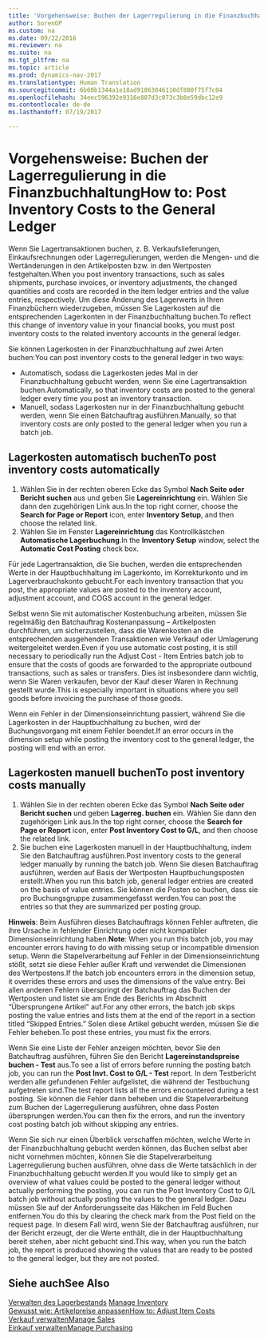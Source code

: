```yaml
---
title: 'Vorgehensweise: Buchen der Lagerregulierung in die Finanzbuchhaltung'
author: SorenGP
ms.custom: na
ms.date: 09/22/2016
ms.reviewer: na
ms.suite: na
ms.tgt_pltfrm: na
ms.topic: article
ms.prod: dynamics-nav-2017
ms.translationtype: Human Translation
ms.sourcegitcommit: 6b60b1344a1e18ad91863046110df880f75f7c04
ms.openlocfilehash: 34eec596392e9316e807d3c073c3b8e59dbc12e9
ms.contentlocale: de-de
ms.lasthandoff: 07/19/2017

---
```


# <a name="how-to-post-inventory-costs-to-the-general-ledger"></a><span data-ttu-id="3f0a1-102">Vorgehensweise: Buchen der Lagerregulierung in die Finanzbuchhaltung</span><span class="sxs-lookup"><span data-stu-id="3f0a1-102">How to: Post Inventory Costs to the General Ledger</span></span>   
<span data-ttu-id="3f0a1-103">Wenn Sie Lagertransaktionen buchen, z. B. Verkaufslieferungen, Einkaufsrechnungen oder Lagerregulierungen, werden die Mengen- und die Wertänderungen in den Artikelposten bzw. in den Wertposten festgehalten.</span><span class="sxs-lookup"><span data-stu-id="3f0a1-103">When you post inventory transactions, such as sales shipments, purchase invoices, or inventory adjustments, the changed quantities and costs are recorded in the item ledger entries and the value entries, respectively.</span></span> <span data-ttu-id="3f0a1-104">Um diese Änderung des Lagerwerts in Ihren Finanzbüchern wiederzugeben, müssen Sie Lagerkosten auf die entsprechenden Lagerkonten in der Finanzbuchhaltung buchen.</span><span class="sxs-lookup"><span data-stu-id="3f0a1-104">To reflect this change of inventory value in your financial books, you must post inventory costs to the related inventory accounts in the general ledger.</span></span>

<span data-ttu-id="3f0a1-105">Sie können Lagerkosten in der Finanzbuchhaltung auf zwei Arten buchen:</span><span class="sxs-lookup"><span data-stu-id="3f0a1-105">You can post inventory costs to the general ledger in two ways:</span></span>

- <span data-ttu-id="3f0a1-106">Automatisch, sodass die Lagerkosten jedes Mal in der Finanzbuchhaltung gebucht werden, wenn Sie eine Lagertransaktion buchen.</span><span class="sxs-lookup"><span data-stu-id="3f0a1-106">Automatically, so that inventory costs are posted to the general ledger every time you post an inventory transaction.</span></span>
- <span data-ttu-id="3f0a1-107">Manuell, sodass Lagerkosten nur in der Finanzbuchhaltung gebucht werden, wenn Sie einen Batchauftrag ausführen.</span><span class="sxs-lookup"><span data-stu-id="3f0a1-107">Manually, so that inventory costs are only posted to the general ledger when you run a batch job.</span></span>


## <a name="to-post-inventory-costs-automatically"></a><span data-ttu-id="3f0a1-108">Lagerkosten automatisch buchen</span><span class="sxs-lookup"><span data-stu-id="3f0a1-108">To post inventory costs automatically</span></span>
1. <span data-ttu-id="3f0a1-109">Wählen Sie in der rechten oberen Ecke das Symbol **Nach Seite oder Bericht suchen** aus und geben Sie **Lagereinrichtung** ein. Wählen Sie dann den zugehörigen Link aus.</span><span class="sxs-lookup"><span data-stu-id="3f0a1-109">In the top right corner, choose the **Search for Page or Report** icon, enter **Inventory Setup**, and then choose the related link.</span></span>
2. <span data-ttu-id="3f0a1-110">Wählen Sie im Fenster **Lagereinrichtung** das Kontrollkästchen **Automatische Lagerbuchung**.</span><span class="sxs-lookup"><span data-stu-id="3f0a1-110">In the **Inventory Setup** window, select the **Automatic Cost Posting** check box.</span></span>

<span data-ttu-id="3f0a1-111">Für jede Lagertransaktion, die Sie buchen, werden die entsprechenden Werte in der Hauptbuchhaltung im Lagerkonto, im Korrekturkonto und im Lagerverbrauchskonto gebucht.</span><span class="sxs-lookup"><span data-stu-id="3f0a1-111">For each inventory transaction that you post, the appropriate values are posted to the inventory account, adjustment account, and COGS account in the general ledger.</span></span>

<span data-ttu-id="3f0a1-112">Selbst wenn Sie mit automatischer Kostenbuchung arbeiten, müssen Sie regelmäßig den Batchauftrag Kostenanpassung – Artikelposten durchführen, um sicherzustellen, dass die Warenkosten an die entsprechenden ausgehenden Transaktionen wie Verkauf oder Umlagerung weitergeleitet werden.</span><span class="sxs-lookup"><span data-stu-id="3f0a1-112">Even if you use automatic cost posting, it is still necessary to periodically run the Adjust Cost - Item Entries batch job to ensure that the costs of goods are forwarded to the appropriate outbound transactions, such as sales or transfers.</span></span> <span data-ttu-id="3f0a1-113">Dies ist insbesondere dann wichtig, wenn Sie Waren verkaufen, bevor der Kauf dieser Waren in Rechnung gestellt wurde.</span><span class="sxs-lookup"><span data-stu-id="3f0a1-113">This is especially important in situations where you sell goods before invoicing the purchase of those goods.</span></span>

<span data-ttu-id="3f0a1-114">Wenn ein Fehler in der Dimensionseinrichtung passiert, während Sie die Lagerkosten in der Hauptbuchhaltung zu buchen, wird der Buchungsvorgang mit einem Fehler beendet.</span><span class="sxs-lookup"><span data-stu-id="3f0a1-114">If an error occurs in the dimension setup while posting the inventory cost to the general ledger, the posting will end with an error.</span></span>

## <a name="to-post-inventory-costs-manually"></a><span data-ttu-id="3f0a1-115">Lagerkosten manuell buchen</span><span class="sxs-lookup"><span data-stu-id="3f0a1-115">To post inventory costs manually</span></span>
1. <span data-ttu-id="3f0a1-116">Wählen Sie in der rechten oberen Ecke das Symbol **Nach Seite oder Bericht suchen** und geben **Lagerreg. buchen** ein. Wählen Sie dann den zugehörigen Link aus.</span><span class="sxs-lookup"><span data-stu-id="3f0a1-116">In the top right corner, choose the **Search for Page or Report** icon, enter **Post Inventory Cost to G/L**, and then choose the related link.</span></span>
2. <span data-ttu-id="3f0a1-117">Sie buchen eine Lagerkosten manuell in der Hauptbuchhaltung, indem Sie den Batchauftrag ausführen.</span><span class="sxs-lookup"><span data-stu-id="3f0a1-117">Post inventory costs to the general ledger manually by running the batch job.</span></span> <span data-ttu-id="3f0a1-118">Wenn Sie diesen Batchauftrag ausführen, werden auf Basis der Wertposten Hauptbuchungsposten erstellt.</span><span class="sxs-lookup"><span data-stu-id="3f0a1-118">When you run this batch job, general ledger entries are created on the basis of value entries.</span></span> <span data-ttu-id="3f0a1-119">Sie können die Posten so buchen, dass sie pro Buchungsgruppe zusammengefasst werden.</span><span class="sxs-lookup"><span data-stu-id="3f0a1-119">You can post the entries so that they are summarized per posting group.</span></span>

<span data-ttu-id="3f0a1-120">**Hinweis**: Beim Ausführen dieses Batchauftrags können Fehler auftreten, die ihre Ursache in fehlender Einrichtung oder nicht kompatibler Dimensionseinrichtung haben.</span><span class="sxs-lookup"><span data-stu-id="3f0a1-120">**Note**: When you run this batch job, you may encounter errors having to do with missing setup or incompatible dimension setup.</span></span> <span data-ttu-id="3f0a1-121">Wenn die Stapelverarbeitung auf Fehler in der Dimensionseinrichtung stößt, setzt sie diese Fehler außer Kraft und verwendet die Dimensionen des Wertpostens.</span><span class="sxs-lookup"><span data-stu-id="3f0a1-121">If the batch job encounters errors in the dimension setup, it overrides these errors and uses the dimensions of the value entry.</span></span> <span data-ttu-id="3f0a1-122">Bei allen anderen Fehlern überspringt der Batchauftrag das Buchen der Wertposten und listet sie am Ende des Berichts im Abschnitt “Übersprungene Artikel” auf.</span><span class="sxs-lookup"><span data-stu-id="3f0a1-122">For any other errors, the batch job skips posting the value entries and lists them at the end of the report in a section titled “Skipped Entries.”</span></span> <span data-ttu-id="3f0a1-123">Solen diese Artikel gebucht werden, müssen Sie die Fehler beheben.</span><span class="sxs-lookup"><span data-stu-id="3f0a1-123">To post these entries, you must fix the errors.</span></span>

<span data-ttu-id="3f0a1-124">Wenn Sie eine Liste der Fehler anzeigen möchten, bevor Sie den Batchauftrag ausführen, führen Sie den Bericht **Lagereinstandspreise buchen - Test** aus.</span><span class="sxs-lookup"><span data-stu-id="3f0a1-124">To see a list of errors before running the posting batch job, you can run the **Post Invt. Cost to G/L - Test** report.</span></span> <span data-ttu-id="3f0a1-125">In dem Testbericht werden alle gefundenen Fehler aufgelistet, die während der Testbuchung aufgetreten sind.</span><span class="sxs-lookup"><span data-stu-id="3f0a1-125">The test report lists all the errors encountered during a test posting.</span></span> <span data-ttu-id="3f0a1-126">Sie können die Fehler dann beheben und die Stapelverarbeitung zum Buchen der Lagerregulierung ausführen, ohne dass Posten übersprungen werden.</span><span class="sxs-lookup"><span data-stu-id="3f0a1-126">You can then fix the errors, and run the inventory cost posting batch job without skipping any entries.</span></span>

<span data-ttu-id="3f0a1-127">Wenn Sie sich nur einen Überblick verschaffen möchten, welche Werte in der Finanzbuchhaltung gebucht werden können, das Buchen selbst aber nicht vornehmen möchten, können Sie die Stapelverarbeitung Lagerregulierung buchen ausführen, ohne dass die Werte tatsächlich in der Finanzbuchhaltung gebucht werden.</span><span class="sxs-lookup"><span data-stu-id="3f0a1-127">If you would like to simply get an overview of what values could be posted to the general ledger without actually performing the posting, you can run the Post Inventory Cost to G/L batch job without actually posting the values to the general ledger.</span></span> <span data-ttu-id="3f0a1-128">Dazu müssen Sie auf der Anforderungsseite das Häkchen im Feld Buchen entfernen.</span><span class="sxs-lookup"><span data-stu-id="3f0a1-128">You do this by clearing the check mark from the Post field on the request page.</span></span> <span data-ttu-id="3f0a1-129">In diesem Fall wird, wenn Sie der Batchauftrag ausführen, nur der Bericht erzeugt, der die Werte enthält, die in der Hauptbuchhaltung bereit stehen, aber nicht gebucht sind.</span><span class="sxs-lookup"><span data-stu-id="3f0a1-129">This way, when you run the batch job, the report is produced showing the values that are ready to be posted to the general ledger, but they are not posted.</span></span>

## <a name="see-also"></a><span data-ttu-id="3f0a1-130">Siehe auch</span><span class="sxs-lookup"><span data-stu-id="3f0a1-130">See Also</span></span>
<span data-ttu-id="3f0a1-131">[Verwalten des Lagerbestands](inventory-manage-inventory.md)  </span><span class="sxs-lookup"><span data-stu-id="3f0a1-131">[Manage Inventory](inventory-manage-inventory.md)  </span></span>  
[<span data-ttu-id="3f0a1-132">Gewusst wie: Artikelpreise anpassen</span><span class="sxs-lookup"><span data-stu-id="3f0a1-132">How to: Adjust Item Costs</span></span>](inventory-how-adjust-item-costs.md)  
[<span data-ttu-id="3f0a1-133">Verkauf verwalten</span><span class="sxs-lookup"><span data-stu-id="3f0a1-133">Manage Sales</span></span>](sales-manage-sales.md)  
[<span data-ttu-id="3f0a1-134">Einkauf verwalten</span><span class="sxs-lookup"><span data-stu-id="3f0a1-134">Manage Purchasing</span></span>](purchasing-manage-purchasing.md)

